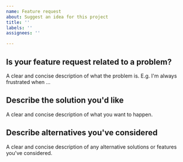 ```yaml
---
name: Feature request
about: Suggest an idea for this project
title: ''
labels: ''
assignees: ''

---
```


## Is your feature request related to a problem?
A clear and concise description of what the problem is. E.g. I'm always frustrated when ...

## Describe the solution you'd like
A clear and concise description of what you want to happen.

## Describe alternatives you've considered
A clear and concise description of any alternative solutions or features you've considered.
